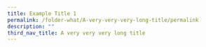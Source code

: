 ```yaml
---
title: Example Title 1
permalink: /folder-what/A-very-very-very-long-title/permalink
description: ""
third_nav_title: A very very very long title
---
```

